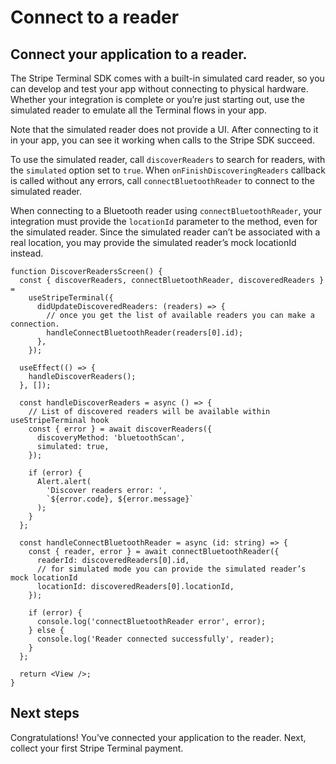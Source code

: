 # Connect to a reader

## Connect your application to a reader.

The Stripe Terminal SDK comes with a built-in simulated card reader, so you can develop and test your app without connecting to physical hardware. Whether your integration is complete or you’re just starting out, use the simulated reader to emulate all the Terminal flows in your app.

Note that the simulated reader does not provide a UI. After connecting to it in your app, you can see it working when calls to the Stripe SDK succeed.

To use the simulated reader, call `discoverReaders` to search for readers, with the `simulated` option set to `true`. When `onFinishDiscoveringReaders` callback is called without any errors, call `connectBluetoothReader` to connect to the simulated reader.

When connecting to a Bluetooth reader using `connectBluetoothReader`, your integration must provide the `locationId` parameter to the method, even for the simulated reader. Since the simulated reader can’t be associated with a real location, you may provide the simulated reader’s mock locationId instead.

```tsx
function DiscoverReadersScreen() {
  const { discoverReaders, connectBluetoothReader, discoveredReaders } =
    useStripeTerminal({
      didUpdateDiscoveredReaders: (readers) => {
        // once you get the list of available readers you can make a connection.
        handleConnectBluetoothReader(readers[0].id);
      },
    });

  useEffect(() => {
    handleDiscoverReaders();
  }, []);

  const handleDiscoverReaders = async () => {
    // List of discovered readers will be available within useStripeTerminal hook
    const { error } = await discoverReaders({
      discoveryMethod: 'bluetoothScan',
      simulated: true,
    });

    if (error) {
      Alert.alert(
        'Discover readers error: ',
        `${error.code}, ${error.message}`
      );
    }
  };

  const handleConnectBluetoothReader = async (id: string) => {
    const { reader, error } = await connectBluetoothReader({
      readerId: discoveredReaders[0].id,
      // for simulated mode you can provide the simulated reader’s mock locationId
      locationId: discoveredReaders[0].locationId,
    });

    if (error) {
      console.log('connectBluetoothReader error', error);
    } else {
      console.log('Reader connected successfully', reader);
    }
  };

  return <View />;
}
```

## Next steps

Congratulations! You’ve connected your application to the reader. Next, collect your first Stripe Terminal payment.
